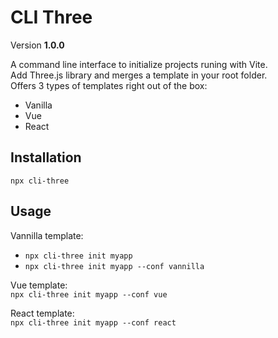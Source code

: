 # CLI Three

Version **1.0.0**

A command line interface to initialize projects runing with Vite.  
Add Three.js library and merges a template in your root folder.  
Offers 3 types of templates right out of the box:
- Vanilla
- Vue
- React

## Installation

`npx cli-three`

## Usage

Vannilla template:  
- `npx cli-three init myapp`  
- `npx cli-three init myapp --conf vannilla`

Vue template:  
`npx cli-three init myapp --conf vue`

React template:  
`npx cli-three init myapp --conf react`